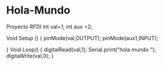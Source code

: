 # Hola-Mundo
Proyecto RFDI 
int val=1;
int aux =2;

Void Setup ()
{
pinMode(val,OUTPUT);
pinMode(aux1,INPUT);

}
Void Loop()
{
digitalRead(val,1);
Serial.print("hola mundo ");
digitaWrite(val,0);
}
